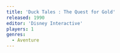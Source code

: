 ```yaml
---
title: 'Duck Tales : The Quest for Gold'
released: 1990
editor: 'Disney Interactive'
players: 1
genres:
  - Aventure
---
```

